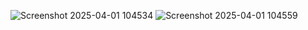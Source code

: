![Screenshot 2025-04-01 104534](https://github.com/user-attachments/assets/c1e384fb-3aa2-438e-909e-e595d9c4b987)
![Screenshot 2025-04-01 104559](https://github.com/user-attachments/assets/814158df-3538-4774-9201-d3169449da82)
